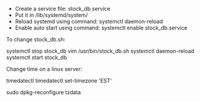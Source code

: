 - Create a service file: stock_db.service
- Put it in /lib/systemd/system/
- Reload systemd using command: systemctl daemon-reload
- Enable auto start using command: systemctl enable stock_db.service

To change stock_db.sh:

systemctl stop stock_db
vim /usr/bin/stock_db.sh
systemctl daemon-reload
systemctl start stock_db

Change time on a linux server:

timedatectl
timedatectl set-timezone 'EST'

sudo dpkg-reconfigure tzdata